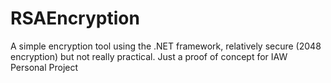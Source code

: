 # RSAEncryption
A simple encryption tool using the .NET framework, relatively secure (2048 encryption) but not really practical. Just a proof of concept for IAW Personal Project
